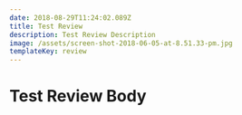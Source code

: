 ```yaml
---
date: 2018-08-29T11:24:02.089Z
title: Test Review
description: Test Review Description
image: /assets/screen-shot-2018-06-05-at-8.51.33-pm.jpg
templateKey: review
---
```

# Test Review Body
